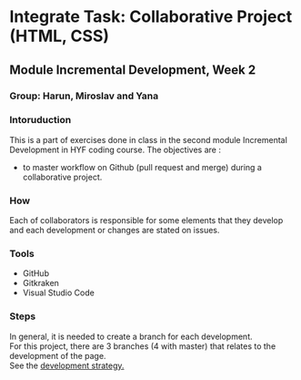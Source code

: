# Integrate Task: Collaborative Project (HTML, CSS)
## Module Incremental Development, Week 2
### Group: Harun, Miroslav and Yana

### Intoruduction
This is a part of exercises done in class in the second module Incremental Development in HYF coding course. The objectives are :
* to  master workflow on Github (pull request and merge) during a collaborative project.

### How
Each of collaborators is responsible for some elements that they develop and each development or changes are stated on issues.

### Tools
* GitHub
* Gitkraken
* Visual Studio Code

### Steps
In general, it is needed to create a branch for each development.  
For this project, there are 3 branches (4 with master) that relates to the development of the page.  
See the [development strategy.](.development-strategy.md)






